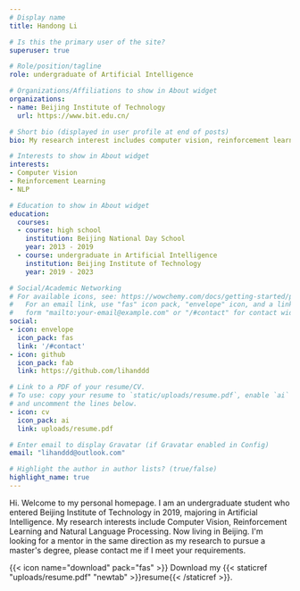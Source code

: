 ```yaml
---
# Display name
title: Handong Li

# Is this the primary user of the site?
superuser: true

# Role/position/tagline
role: undergraduate of Artificial Intelligence

# Organizations/Affiliations to show in About widget
organizations:
- name: Beijing Institute of Technology
  url: https://www.bit.edu.cn/

# Short bio (displayed in user profile at end of posts)
bio: My research interest includes computer vision, reinforcement learning and natural language processing.

# Interests to show in About widget
interests:
- Computer Vision
- Reinforcement Learning
- NLP

# Education to show in About widget
education:
  courses:
  - course: high school
    institution: Beijing National Day School
    year: 2013 - 2019
  - course: undergraduate in Artificial Intelligence
    institution: Beijing Institute of Technology
    year: 2019 - 2023

# Social/Academic Networking
# For available icons, see: https://wowchemy.com/docs/getting-started/page-builder/#icons
#   For an email link, use "fas" icon pack, "envelope" icon, and a link in the
#   form "mailto:your-email@example.com" or "/#contact" for contact widget.
social:
- icon: envelope
  icon_pack: fas
  link: '/#contact'
- icon: github
  icon_pack: fab
  link: https://github.com/lihanddd

# Link to a PDF of your resume/CV.
# To use: copy your resume to `static/uploads/resume.pdf`, enable `ai` icons in `params.toml`, 
# and uncomment the lines below.
- icon: cv
  icon_pack: ai
  link: uploads/resume.pdf

# Enter email to display Gravatar (if Gravatar enabled in Config)
email: "lihanddd@outlook.com"

# Highlight the author in author lists? (true/false)
highlight_name: true
---
```


Hi. Welcome to my personal homepage. I am an undergraduate student who entered Beijing Institute of Technology in 2019, majoring in Artificial Intelligence. My research interests include Computer Vision, Reinforcement Learning and Natural Language Processing. Now living in Beijing. I'm looking for a mentor in the same direction as my research to pursue a master's degree, please contact me if I meet your requirements.

{{< icon name="download" pack="fas" >}} Download my {{< staticref "uploads/resume.pdf" "newtab" >}}resume{{< /staticref >}}.
